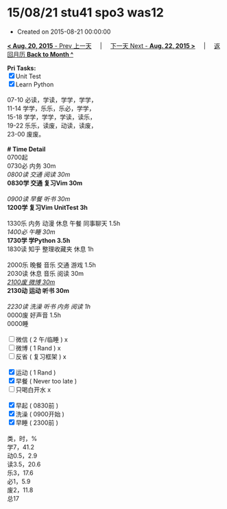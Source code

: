 # 15/08/21 stu41 spo3 was12

- Created on 2015-08-21 00:00:00

[**< Aug. 20, 2015** - Prev 上一天](_archived/lifelogs/2015/08/d20.md) &nbsp; &nbsp; | &nbsp; &nbsp; [下一天 Next - **Aug. 22, 2015 >**](_archived/lifelogs/2015/08/d22.md) &nbsp; &nbsp; |  &nbsp; &nbsp; [返回月历 **Back to Month ^**](_archived/lifelogs/2015/08/index.md)
<br/><div><strong>Pri Tasks:</strong></div><div><div><input checked="true" type="checkbox"/>Unit Test</div></div><div><input checked="true" type="checkbox"/>Learn Python</div><div><br/></div><div>07-10 必读，学读，学学，学学，</div><div>11-14 学学，乐乐，乐必，学学，</div><div>15-18 学学，学学，学读，读乐，</div><div>19-22 乐乐，读废，动读，读废，</div><div>23-00 废废。</div><div><br/></div><div><b># Time Detail</b></div><div>0700起</div><div>0730必 内务 30m</div><div><i>0800读 交通 阅读 30m</i></div><div><b>0830学 交通 复习Vim 30m</b></div><div><b><br/></b></div><div><i>0900读 早餐 听书 30m</i></div><div><strong>1200学 复习Vim UnitTest 3h</strong></div><div><br/></div><div>1330乐 内务 动漫 休息 午餐 同事聊天 1.5h</div><div><i>1400必 午睡 30m</i></div><div><strong>1730学 学Python 3.5</strong><strong>h</strong></div><div>1830读 知乎 整理收藏夹 休息 1h</div><div><br/></div><div>2000乐 晚餐 音乐 交通 游戏 1.5h</div><div>2030读 休息 音乐 阅读 30m</div><div><i><u>2100废 微博 30m</u></i></div><div><b>2130动 运动 听书 30m</b></div><div><b><br/></b></div><div><i>2230读 洗澡 听书 内务 阅读 1h</i></div><div>0000废 好声音 1.5h</div><div>0000睡</div><div><br/></div><div><input type="checkbox"/>微信 ( 2 午/临睡 ) x</div><div><input type="checkbox"/>微博 ( 1 Rand ) x</div><div><input type="checkbox"/>反省 ( 复习框架 ) x</div><div><br/></div><div><div><input checked="true" type="checkbox"/>运动 ( 1 Rand ) </div><div><input checked="true" type="checkbox"/>早餐 ( Never too late ) </div></div><div><input type="checkbox"/>只喝白开水 x</div><div><br/></div><div><input checked="true" type="checkbox"/>早起 ( 0830前 ) </div><div><input checked="true" type="checkbox"/>洗澡 ( 0900开始 ) <br/></div><div><input checked="true" type="checkbox"/>早睡 ( 2300前 ) </div><div><br clear="none"/></div><div>类，时，%<br clear="none"/>学7，41.2<br clear="none"/>动0.5，2.9<br clear="none"/>读3.5，20.6<br clear="none"/>乐3，17.6<br clear="none"/>必1，5.9<br clear="none"/>废2，11.8<br clear="none"/>总17</div>
